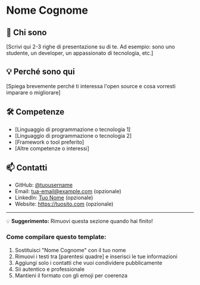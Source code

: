 # Nome Cognome

## 👋 Chi sono
[Scrivi qui 2-3 righe di presentazione su di te. Ad esempio: sono uno studente, un developer, un appassionato di tecnologia, etc.]

## 💡 Perché sono qui
[Spiega brevemente perché ti interessa l'open source e cosa vorresti imparare o migliorare]

## 🛠️ Competenze
- [Linguaggio di programmazione o tecnologia 1]
- [Linguaggio di programmazione o tecnologia 2]
- [Framework o tool preferito]
- [Altre competenze o interessi]

## 📫 Contatti
- GitHub: [@tuousername](https://github.com/tuousername)
- Email: tua-email@example.com (opzionale)
- LinkedIn: [Tuo Nome](https://linkedin.com/in/tuoprofilo) (opzionale)
- Website: https://tuosito.com (opzionale)

---

💡 **Suggerimento:** Rimuovi questa sezione quando hai finito!

### Come compilare questo template:
1. Sostituisci "Nome Cognome" con il tuo nome
2. Rimuovi i testi tra [parentesi quadre] e inserisci le tue informazioni
3. Aggiungi solo i contatti che vuoi condividere pubblicamente
4. Sii autentico e professionale
5. Mantieni il formato con gli emoji per coerenza
